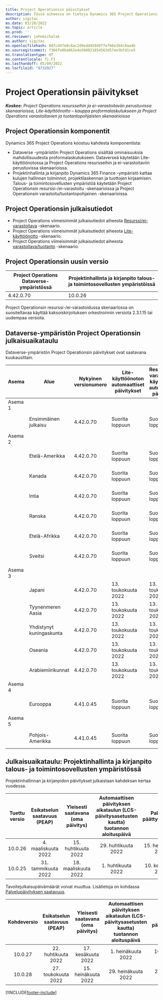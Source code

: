 ```yaml
---
title: Project Operationsin päivitykset
description: Tässä aiheessa on tietoja Dynamics 365 Project Operationsin julkaistuista versioista.
author: sigitac
ms.date: 03/28/2022
ms.topic: article
ms.prod: ''
ms.reviewer: johnmichalak
ms.author: sigitac
ms.openlocfilehash: 0dfcd47e0c8ac2d9edd45049ffefb6e364c8aa4b
ms.sourcegitcommit: f366fe0ba062e4e500921854563d57ee3bfd1ce5
ms.translationtype: HT
ms.contentlocale: fi-FI
ms.lasthandoff: 05/09/2022
ms.locfileid: "8732927"
---
```

# <a name="project-operations-updates"></a>Project Operationsin päivitykset

_**Koskee:** Project Operations resursseihin ja ei-varastoitaviin perustuvissa skenaarioissa, Lite-käyttöönotto – kauppa proformalaskutukseen ja Project Operations varastoitavien ja tuotantopohjaisten skenaarioissa_



## <a name="project-operations-components"></a>Project Operationsin komponentit

Dynamics 365 Project Operations koostuu kahdesta komponentista:

- Dataverse -ympäristön Project Operations sisältää ominaisuuksia mahdollisuudesta proformalaskutukseen. Dataverseä käytetään Lite-käyttöönotossa ja Project Operations resursseihin ja ei-varastoitaviin perustuvissa skenaarioissa.
- Projektinhallinta ja kirjanpito Dynamics 365 Finance -ympäristö kattaa kulujen hallinnan toiminnot, projektilaskennan ja tuottojen kirjaamisen. Talous- ja toimintosovellusten ympäristöä käytetään Project Operationsin resurssi-/ei-varastoitu -skenaarioissa ja Project Operationsin varastoitu/tuotantopohjainen -skenaarioissa.

## <a name="project-operations-release-notes"></a>Project Operationsin julkaisutiedot
- Project Operations viimeisimmät julkaisutiedot aiheesta [Resurssi/ei-varastoitava](whats-new-may-2022-resource-based.md) -skenaario.
- Project Operations viimeisimmät julkaisutiedot aiheesta [Lite-käyttöönotto](../pro/whats-new/whats-new-may-2022-lite.md) -skenaario.
- Project Operations viimeisimmät julkaisutiedot aiheesta [varastoitava/tuotanto](../prod-pma/whats-new/whats-new-oct-2021-stocked.md) -skenaario.

## <a name="project-operations-latest-version"></a>Project Operationsin uusin versio

| Project Operations Dataverse-ympäristössä | Projektinhallinta ja kirjanpito talous- ja toimintosovellusten ympäristöissä | 
| --- | --- |
| 4.42.0.70 | 10.0.26 |

Project Operationsin resurssi-/ei-varastoidussa skenaariossa on suositeltavaa käyttää kaksoiskirjoituksen orkestroinnin versiota 2.3.1.15 tai uudempaa versiota.

## <a name="release-schedule-for-project-operations-on-dataverse-environment"></a>Dataverse-ympäristön Project Operationsin julkaisuaikataulu

Dataverse-ympäristön Project Operationsin päivitykset ovat saatavana kuukausittain. 

| Asema | Alue | Nykyinen versionumero | Lite-käyttöönoton automaattiset päivitykset | Resurssin/ei-varastoitavan käyttöönoton automaattiset päivitykset | Seuraava versionumero | Seuraava yleisesti saatavilla oleva versio |
|-----------|-----------------------|-----------------|--------------------|---------------------|---------------------|---------------------|
| Asema 1 |   &nbsp;              |    &nbsp;       | &nbsp;             |      &nbsp;         |      &nbsp;         |      &nbsp;         |
|   &nbsp;  | Ensimmäinen julkaisu         |  4.42.0.70      | Suorita loppuun           | Suorita loppuun            | TBD                 | 27. toukokuuta 2022        |
| Asema 2 |   &nbsp;              |    &nbsp;       | &nbsp;             |      &nbsp;         |      &nbsp;         |      &nbsp;         |
|   &nbsp;  | Etelä-Amerikka         |  4.42.0.70      | Suorita loppuun           | Suorita loppuun            | TBD                 | 27. toukokuuta 2022        |
|   &nbsp;  | Kanada                |  4.42.0.70      | Suorita loppuun           | Suorita loppuun            | TBD                 | 27. toukokuuta 2022        |
|   &nbsp;  | Intia                 |  4.42.0.70      | Suorita loppuun           | Suorita loppuun            | TBD                 | 27. toukokuuta 2022        |
|   &nbsp;  | Ranska                |  4.42.0.70      | Suorita loppuun           | Suorita loppuun            | TBD                 | 27. toukokuuta 2022        |
|   &nbsp;  | Etelä-Afrikka          |  4.42.0.70      | Suorita loppuun           | Suorita loppuun            | TBD                 | 27. toukokuuta 2022        |
|   &nbsp;  | Sveitsi           |  4.42.0.70      | Suorita loppuun           | Suorita loppuun            | TBD                 | 27. toukokuuta 2022        |
| Asema 3 |      &nbsp;           |     &nbsp;      |     &nbsp;         |      &nbsp;         |      &nbsp;         |      &nbsp;         |
|   &nbsp;  | Japani                 |  4.42.0.70      | 13. toukokuuta 2022       | 13. toukokuuta 2022        | TBD                 | 03. kesäkuuta 2022       |
|   &nbsp;  | Tyynenmeren Aasia          |  4.42.0.70      | 13. toukokuuta 2022       | 13. toukokuuta 2022        | TBD                 | 03. kesäkuuta 2022       |
|   &nbsp;  | Yhdistynyt kuningaskunta         |  4.42.0.70      | 13. toukokuuta 2022       | 13. toukokuuta 2022        | TBD                 | 03. kesäkuuta 2022       |
|   &nbsp;  | Oseania               |  4.42.0.70      | 13. toukokuuta 2022       | 13. toukokuuta 2022        | TBD                 | 03. kesäkuuta 2022       |
|   &nbsp;  | Arabiemiirikunnat  |  4.42.0.70      | 13. toukokuuta 2022       | 13. toukokuuta 2022        | TBD                 | 03. kesäkuuta 2022       |
| Asema 4 |     &nbsp;            |     &nbsp;      |     &nbsp;         |      &nbsp;         |      &nbsp;         |      &nbsp;         |
|   &nbsp;  | Eurooppa                |  4.41.0.45      | Suorita loppuun           | Suorita loppuun            | 4.42.0.70           | 13. toukokuuta 2022        |
| Asema 5 |     &nbsp;            |     &nbsp;      |     &nbsp;         |      &nbsp;         |      &nbsp;         |      &nbsp;         |
|   &nbsp;  | Pohjois-Amerikka         |  4.41.0.45      | Suorita loppuun           | Suorita loppuun            | 4.42.0.70           | 20. toukokuuta 2022        |

## <a name="release-schedule-for-project-management-and-accounting-in-the-finance-and-operations-apps-environment"></a>Julkaisuaikataulu: Projektinhallinta ja kirjanpito talous- ja toimintosovellusten ympäristössä

Projektinhallinnan ja kirjanpidon päivitykset julkaistaan kahdeksan kertaa vuodessa.

|Tuettu versio| Esikatselun saatavuus (PEAP) | Yleisesti saatavana (oma päivitys) | Automaattisen päivityksen aikataulun (LCS-päivitysasetusten kautta) tuotannon aloituspäivä |   Palvelun päättymispäivä   |
|:---------------:|:---------------------------:|:---------------------------------:|:--------------------------------------------------------------------:|:------------------:|
|     10.0.26     |      4. maaliskuuta 2022          |        15. huhtikuuta 2022             |                          29. huhtikuuta 2022                              | 15. heinäkuuta 2022      |
|     10.0.25     |      31. tammikuuta 2022       |        18. maaliskuuta 2022             |                          1. huhtikuuta 2022                               | 10. kesäkuuta 2022      |


Tavoitejulkaisupäivämäärät voivat muuttua. Lisätietoja on kohdassa [Palvelupäivityksen saatavuus](/dynamics365/fin-ops-core/fin-ops/get-started/public-preview-releases?toc=%2fdynamics365%2ffinance%2ftoc.json).

|Kohdeversio | Esikatselun saatavuus (PEAP) | Yleisesti saatavana (oma päivitys) | Automaattisen päivityksen aikataulun (LCS-päivitysasetusten kautta) tuotannon aloituspäivä |   Palvelun päättymispäivä   |
|:---------------:|:---------------------------:|:---------------------------------:|:--------------------------------------------------------------------:|:------------------:|
|     10.0.27     |      22. huhtikuuta 2022         |        17. kesäkuuta 2022              |                          1. heinäkuuta 2022                                | 16. syyskuuta 2022 |
|     10.0.28     |      27. toukokuuta 2022           |        15. heinäkuuta 2022              |                          29. heinäkuuta 2022                               | 21. lokakuuta 2022   |

[!INCLUDE[footer-include](../includes/footer-banner.md)]
